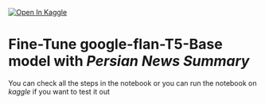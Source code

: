 <a href="https://www.kaggle.com/code/alibahadorani/bloom-1b7-summarization-persian-news"><img src="https://kaggle.com/static/images/open-in-kaggle.svg" alt="Open In Kaggle"></a>

# Fine-Tune google-flan-T5-Base model with *Persian News Summary*

You can check all the steps in the notebook or you can run the notebook on *kaggle* if you want to test it out